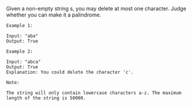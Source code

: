 Given a non-empty string s, you may delete at most one character. Judge whether you can make it a palindrome.

```
Example 1:

Input: "aba"
Output: True

Example 2:

Input: "abca"
Output: True
Explanation: You could delete the character 'c'.

Note:

The string will only contain lowercase characters a-z. The maximum length of the string is 50000.
```
